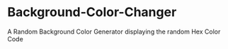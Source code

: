 # Background-Color-Changer

A Random Background Color Generator displaying the random Hex Color Code

